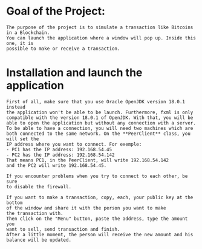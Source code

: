 # Goal of the Project:
    The purpose of the project is to simulate a transaction like Bitcoins in a Blockchain.
    You can launch the application where a window will pop up. Inside this one, it is
    possible to make or receive a transaction.
    
# Installation and launch the application
    First of all, make sure that you use Oracle OpenJDK version 18.0.1 instead
    the application won't be able to be launch. Furthermore, fxml is only 
    compatible with the version 18.0.1 of OpenJDK. With that, you will be
    able to open the application but without any connection with a server.
    To be able to have a connection, you will need two machines which are
    both connected to the same network. On the **PeerClient** class, you will set the
    IP address where you want to connect. For exemple:
    - PC1 has the IP address: 192.168.54.45
    - PC2 has the IP address: 192.168.54.142
    That means PC1, in the PeerClient, will write 192.168.54.142
    and the PC2 will write 192.168.54.45.
    
    If you encounter problems when you try to connect to each other, be sure 
    to disable the firewall.
    
    If you want to make a transaction, copy, each, your public key at the bottom
    of the window and share it with the person you want to make
    the transaction with.
    Then click on the "Menu" button, paste the address, type the amount you
    want to sell, send transaction and finish.
    After a little moment, the person will receive the new amount and his
    balance will be updated.

